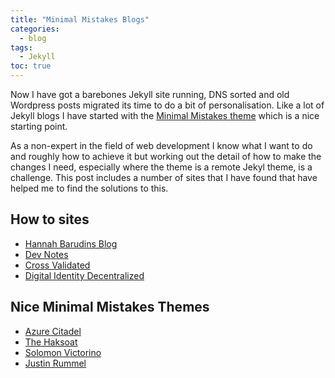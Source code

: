 ```yaml
---
title: "Minimal Mistakes Blogs"
categories:
  - blog
tags:
  - Jekyll
toc: true
---
```

Now I have got a barebones Jekyll site running, DNS sorted and old Wordpress posts migrated its time to do a bit of personalisation. Like a lot of Jekyll blogs I have started with the [Minimal Mistakes theme](https://mmistakes.github.io/minimal-mistakes) which is a nice starting point.

As a non-expert in the field of web development I know what I want to do and roughly how to achieve it but working out the detail of how to make the changes I need, especially where the theme is a remote Jekyl theme, is a challenge. This post includes a number of sites that I have found that have helped me to find the solutions to this.

## How to sites

- [Hannah Barudins Blog](https://hannahbarudin.com/theme-setup/)
- [Dev Notes](https://dev-notes.eu/categories/jekyll/) 
- [Cross Validated](https://www.cross-validated.com/Personal-website-with-Minimal-Mistakes-Jekyll-Theme-HOWTO-Part-II/#how-to-change-font-type-everywhere)
- [Digital Identity Decentralized](https://decentralized-id.com/how-to-contribute/website-config-minimal-mistakes/)

## Nice Minimal Mistakes Themes

- [Azure Citadel](https://azurecitadel.com/)
- [The Haksoat](https://haksoat.github.io/activities/2019-04-10-create-blog-jekyll/)
- [Solomon Victorino](https://solomonvictorino.com/)  
- [Justin Rummel](https://www.justinrummel.com/)

